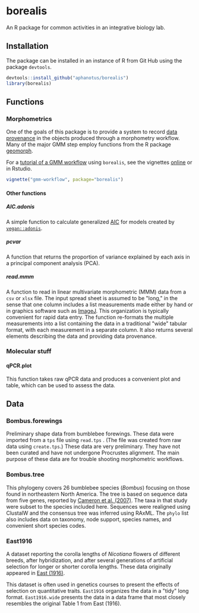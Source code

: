# borealis

An R package for common activities in an integrative biology lab.

## Installation

The package can be installed in an instance of R from Git Hub using the package `devtools`.

``` r
devtools::install_github("aphanotus/borealis")
library(borealis)
```

## Functions

### Morphometrics

One of the goals of this package is to provide a system to record [data provenance](https://en.wikipedia.org/wiki/Data_lineage#Data_provenance) in the objects
produced through a morphometry workflow. Many of the major GMM step employ functions from the R package [geomorph](https://cran.r-project.org/web/packages/geomorph/index.html).

For a [tutorial of a GMM workflow](https://www.bugsinourbackyard.org/wp-content/uploads/2020/06/gmm-workflow.html) using `borealis`, see the vignettes [online](https://www.bugsinourbackyard.org/wp-content/uploads/2020/06/gmm-workflow.html) or in Rstudio.

```r
vignette("gmm-workflow", package="borealis")
```

#### Other functions 

##### AIC.adonis

A simple function to calculate generalized [AIC](https://en.wikipedia.org/wiki/Akaike_information_criterion) for models created by [`vegan::adonis`](https://www.rdocumentation.org/packages/vegan/versions/2.4-2/topics/adonis).

##### pcvar
 
A function that returns the proportion of variance explained by each axis in a principal component analysis (PCA).

##### read.mmm

A function to read in linear multivariate morphometric (MMM) data from a `csv` or `xlsx` file.
The input spread sheet is assumed to be "long," in the sense that one column includes a list measurements made either by hand or in graphics software such as [ImageJ](https://imagej.net).
This organization is typically convenient for rapid data entry.
The function re-formats the multiple measurements into a list containing the data in a traditional "wide" tabular format, with each measurement in a separate column. It also returns several elements
describing the data and providing data provenance.


### Molecular stuff

#### qPCR.plot

This function takes raw qPCR data and produces a convenient plot and table, which can be used to assess the data.


## Data

### Bombus.forewings

Preliminary shape data from bumblebee forewings. These data were imported from a
`tps` file using `read.tps` . (The file was created from raw data using
`create.tps`.) These data are very preliminary. They have not been curated and have not
undergone Procrustes alignment. The main purpose of these data are for trouble shooting
morphometric workflows.

### Bombus.tree

This phylogeny covers 26 bumblebee species (*Bombus*) focusing on those found in northeastern North America. The tree is based on sequence data from five genes, reported by [Cameron et al. (2007)](https://doi.org/10.1111/j.1095-8312.2007.00784.x). The taxa in that study were subset to the species included here. Sequences were realigned using ClustalW and the consensus tree was inferred using RAxML. The `phylo` list also includes data on taxonomy, node support, species names, and convenient short species codes.

### East1916

A dataset reporting the corolla lengths of *Nicotiana* flowers of different breeds, after hybridization, and after several generations of artificial selection for longer or shorter corolla lengths. These data originally appeared in [East (1916)](http://www.genetics.org/content/1/2/164/). 

This dataset is often used in genetics courses to present the effects of selection on quantitative traits. `East1916` organizes the data in a "tidy" long format. `East1916.wide` presents the data in a data frame that most closely resembles the original Table 1 from East (1916).





